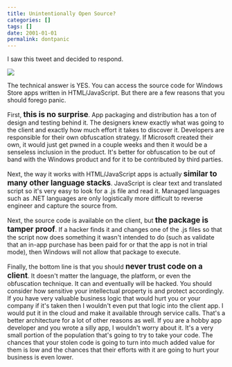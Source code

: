 ```yaml
---
title: Unintentionally Open Source?
categories: []
tags: []
date: 2001-01-01
permalink: dontpanic
---
```


I saw this tweet and decided to respond.
<!-- xmore -->

![](/files/dontpanic_01.png)

The technical answer is YES. You can access the source code for Windows Store apps written in HTML/JavaScript. But there are a few reasons that you should forego panic.

First, <span style="font-size: 13pt;">**this is no surprise**</span>. App packaging and distribution has a ton of design and testing behind it. The designers knew exactly what was going to the client and exactly how much effort it takes to discover it. Developers are responsible for their own obfuscation strategy. If Microsoft created their own, it would just get pwned in a couple weeks and then it would be a senseless inclusion in the product. It&#39;s better for obfuscation to be out of band with the Windows product and for it to be contributed by third parties.

Next, the way it works with HTML/JavaScript apps is actually <span style="font-size: 13pt;">**similar to many other language stacks**</span>. JavaScript is clear text and translated script so it&#39;s very easy to look for a .js file and read it. Managed languages such as .NET languages are only logistically more difficult to reverse engineer and capture the source from.

Next, the source code is available on the client, but <span style="font-size: 13pt;">**the package is tamper proof**</span>. If a hacker finds it and changes one of the .js files so that the script now does something it wasn&#39;t intended to do (such as validate that an in-app purchase has been paid for or that the app is not in trial mode), then Windows will not allow that package to execute.

Finally, the bottom line is that you should <span style="font-size: 13pt;">**never trust code on a client**</span>. It doesn&#39;t matter the language, the platform, or even the obfuscation technique. It can and eventually will be hacked. You should consider how sensitive your intellectual property is and protect accordingly. If you have very valuable business logic that would hurt you or your company if it&#39;s taken then I wouldn&#39;t even put that logic into the client app. I would put it in the cloud and make it available through service calls. That&#39;s a better architecture for a lot of other reasons as well. If you are a hobby app developer and you wrote a silly app, I wouldn&#39;t worry about it. It&#39;s a very small portion of the population that&#39;s going to try to take your code. The chances that your stolen code is going to turn into much added value for them is low and the chances that their efforts with it are going to hurt your business is even lower.